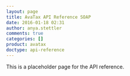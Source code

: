 ```yaml
---
layout: page
title: AvaTax API Reference SOAP
date: 2016-01-18 02:31
author: anya.stettler
comments: true
categories: []
product: avatax
doctype: api-reference
---
```


This is a placeholder page for the API reference.